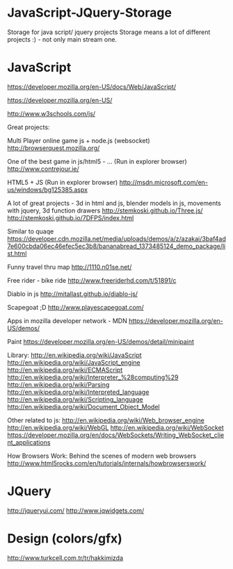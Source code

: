 JavaScript-JQuery-Storage
=========================

Storage for java script/ jquery projects 
Storage means a lot of different projects :) - not only main stream one.



JavaScript
=========================
https://developer.mozilla.org/en-US/docs/Web/JavaScript/

https://developer.mozilla.org/en-US/

http://www.w3schools.com/js/

Great projects:

Multi Player online game js + node.js (websocket)
http://browserquest.mozilla.org/

One of the best game in js/html5 - ...  (Run in explorer browser)
http://www.contrejour.ie/

HTML5 + JS (Run in explorer browser)
http://msdn.microsoft.com/en-us/windows/bg125385.aspx

A lot of great projects - 3d in html and js, blender models in js, movements with jquery, 3d function drawers
http://stemkoski.github.io/Three.js/
http://stemkoski.github.io/7DFPS/index.html

Similar to quaqe 
https://developer.cdn.mozilla.net/media/uploads/demos/a/z/azakai/3baf4ad7e600cbda06ec46efec5ec3b8/bananabread_1373485124_demo_package/list.html

Funny travel thru map
http://1110.n01se.net/

Free rider - bike ride
http://www.freeriderhd.com/t/51891/c

Diablo in js
http://mitallast.github.io/diablo-js/

Scapegoat ;D
http://www.playescapegoat.com/

Apps in mozilla developer network - MDN
https://developer.mozilla.org/en-US/demos/

Paint
https://developer.mozilla.org/en-US/demos/detail/minipaint



Library:
http://en.wikipedia.org/wiki/JavaScript
http://en.wikipedia.org/wiki/JavaScript_engine
http://en.wikipedia.org/wiki/ECMAScript
http://en.wikipedia.org/wiki/Interpreter_%28computing%29
http://en.wikipedia.org/wiki/Parsing
http://en.wikipedia.org/wiki/Interpreted_language
http://en.wikipedia.org/wiki/Scripting_language
http://en.wikipedia.org/wiki/Document_Object_Model

Other related to js:
http://en.wikipedia.org/wiki/Web_browser_engine
http://en.wikipedia.org/wiki/WebGL
http://en.wikipedia.org/wiki/WebSocket
https://developer.mozilla.org/en/docs/WebSockets/Writing_WebSocket_client_applications

How Browsers Work: Behind the scenes of modern web browsers
http://www.html5rocks.com/en/tutorials/internals/howbrowserswork/


JQuery
=========================

http://jqueryui.com/
http://www.jqwidgets.com/




Design (colors/gfx)
=========================
http://www.turkcell.com.tr/tr/hakkimizda





